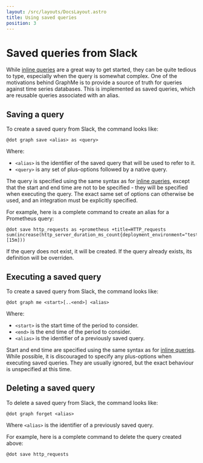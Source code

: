 ```yaml
---
layout: /src/layouts/DocsLayout.astro
title: Using saved queries
position: 3
---
```


# Saved queries from Slack

While [inline queries](inline-queries) are a great way to get started, they can be quite tedious to type, especially when the query is somewhat complex.
One of the motivations behind GraphMe is to provide a source of truth for queries against time series databases.
This is implemented as saved queries, which are reusable queries associated with an alias.

## Saving a query

To create a saved query from Slack, the command looks like:

```
@dot graph save <alias> as <query>
```

Where:

* `<alias>` is the identifier of the saved query that will be used to refer to it.
* `<query>` is any set of plus-options followed by a native query.

The query is specified using the same syntax as for [inline queries](inline-queries), except that the start and end time are not to be specified - they will be specified when executing the query.
The exact same set of options can otherwise be used, and an integration must be explicitly specified.

For example, here is a complete command to create an alias for a Prometheus query:

```
@dot save http_requests as +prometheus +title=HTTP_requests
sum(increase(http_server_duration_ms_count{deployment_environment="test"}[15m]))
```

If the query does not exist, it will be created.
If the query already exists, its definition will be overriden.

## Executing a saved query

To create a saved query from Slack, the command looks like:

```
@dot graph me <start>[..<end>] <alias>
```

Where:

* `<start>` is the start time of the period to consider.
* `<end>` is the end time of the period to consider.
* `<alias>` is the identifier of a previously saved query.

Start and end time are specified using the same syntax as for [inline queries](inline-queries).
While possible, it is discouraged to specify any plus-options when executing saved queries.
They are usually ignored, but the exact behaviour is unspecified at this time.

## Deleting a saved query

To delete a saved query from Slack, the command looks like:

```
@dot graph forget <alias>
```

Where `<alias>` is the identifier of a previously saved query.

For example, here is a complete command to delete the query created above:

```
@dot save http_requests
```